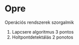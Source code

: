 # Opre
Operációs rendszerek szorgalmik

1. Lapcsere algoritmus 3 pontos
2. Holtpontdetektálás 2 ponotos

